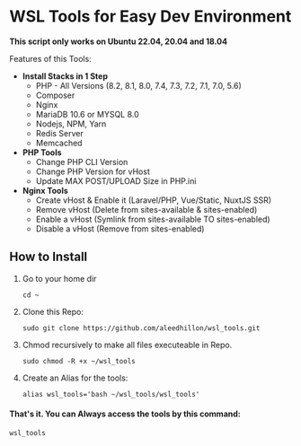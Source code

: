 # WSL Tools for Easy Dev Environment

**This script only works on Ubuntu 22.04, 20.04 and 18.04**

Features of this Tools:

* **Install Stacks in 1 Step**
    * PHP - All Versions (8.2, 8.1, 8.0, 7.4, 7.3, 7.2, 7.1, 7.0, 5.6)
    * Composer
    * Nginx
    * MariaDB 10.6 or MYSQL 8.0
    * Nodejs, NPM, Yarn
    * Redis Server
    * Memcached
* **PHP Tools**
    * Change PHP CLI Version
    * Change PHP Version for vHost
    * Update MAX POST/UPLOAD Size in PHP.ini
* **Nginx Tools**
    * Create vHost & Enable it (Laravel/PHP, Vue/Static, NuxtJS SSR)
    * Remove vHost (Delete from sites-available & sites-enabled)
    * Enable a vHost (Symlink from sites-available TO sites-enabled)
    * Disable a vHost (Remove from sites-enabled)

## How to Install

1. Go to your home dir

    `cd ~`

2. Clone this Repo:

    `sudo git clone https://github.com/aleedhillon/wsl_tools.git`

3. Chmod recursively to make all files executeable in Repo.

    `sudo chmod -R +x ~/wsl_tools`

4. Create an Alias for the tools:

    `alias wsl_tools='bash ~/wsl_tools/wsl_tools'` 

#### That's it. You can Always access the tools by this command:

`wsl_tools`

